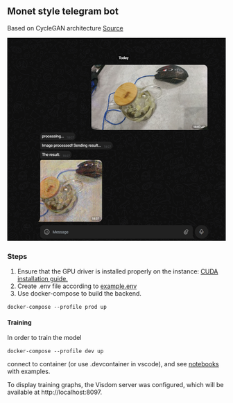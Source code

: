 ## Monet style telegram bot

Based on CycleGAN architecture [Source](https://arxiv.org/abs/1703.10593)

![Alt text](./assets/image.png)
### Steps
1. Ensure that the GPU driver is installed properly on the instance: [CUDA installation guide.](https://docs.nvidia.com/cuda/cuda-installation-guide-linux/index.html)
2. Create .env file according to [example.env](example.env)
3. Use docker-compose to build the backend.
```
docker-compose --profile prod up
```

#### Training
In order to train the model
```
docker-compose --profile dev up
```
connect to container (or use .devcontainer in vscode), and see [notebooks](./notebooks/) with examples.


To display training graphs, the Visdom server was configured, which will be available at http://localhost:8097.